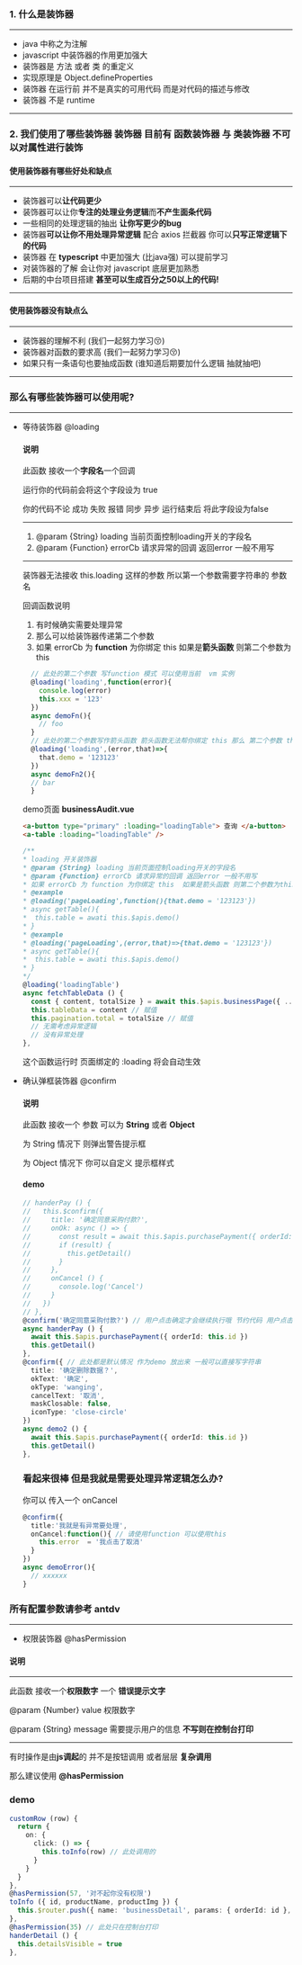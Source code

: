 ### 1. 什么是装饰器
***
  + java 中称之为注解
  + javascript 中装饰器的作用更加强大
  + 装饰器是 方法 或者 类 的重定义 
  + 实现原理是 Object.defineProperties
  + 装饰器 在运行前 并不是真实的可用代码 而是对代码的描述与修改
  + 装饰器 不是 runtime
***
### 2. 我们使用了哪些装饰器 装饰器 目前有 **函数装饰器** 与 **类装饰器** 不可以对属性进行装饰

  ####  使用装饰器有哪些好处和缺点
  ***
  + 装饰器可以**让代码更少**
  + 装饰器可以让你**专注的处理业务逻辑**而**不产生面条代码**
  + 一些相同的处理逻辑的抽出 **让你写更少的bug**
  + 装饰器**可以让你不用处理异常逻辑** 配合 axios 拦截器 你可以**只写正常逻辑下的代码**
  + 装饰器 在 **typescript** 中更加强大 (比java强) 可以提前学习
  + 对装饰器的了解 会让你对 javascript 底层更加熟悉
  + 后期的中台项目搭建 **甚至可以生成百分之50以上的代码!** 
***
  ####  使用装饰器没有缺点么
***
  + 装饰器的理解不利 (我们一起努力学习😚)
  + 装饰器对函数的要求高 (我们一起努力学习😚)
  + 如果只有一条语句也要抽成函数 (谁知道后期要加什么逻辑 抽就抽吧)
***
  ### 那么有哪些装饰器可以使用呢?
***
  + 等待装饰器 @loading
    #### 说明
    此函数 接收一个**字段名**一个回调

    运行你的代码前会将这个字段设为 true

    你的代码不论 成功 失败 报错 同步 异步 运行结束后 将此字段设为false 
    ***
    1. @param {String} loading 当前页面控制loading开关的字段名
    2. @param {Function} errorCb 请求异常的回调 返回error 一般不用写
    ***
    装饰器无法接收 this.loading 这样的参数 所以第一个参数需要字符串的 参数名 

    回调函数说明

    1. 有时候确实需要处理异常
    1. 那么可以给装饰器传递第二个参数
    1. 如果 errorCb 为 **function** 为你绑定 this  如果是**箭头函数** 则第二个参数为this
    ```typescript
      // 此处的第二个参数 写function 模式 可以使用当前  vm 实例
      @loading('loading',function(error){
        console.log(error)
        this.xxx = '123' 
      })
      async demoFn(){
        // foo
      }
      // 此处的第二个参数写作箭头函数 箭头函数无法帮你绑定 this 那么 第二个参数 that 则是当前 vm 实例
      @loading('loading',(error,that)=>{
        that.demo = '123123'
      })
      async demoFn2(){
      // bar
      }
    ```
    
    demo页面 **businessAudit.vue**

    ```html
    <a-button type="primary" :loading="loadingTable"> 查询 </a-button>
    <a-table :loading="loadingTable" />
    ```

    ```typescript
    /**
    * loading 开关装饰器
    * @param {String} loading 当前页面控制loading开关的字段名
    * @param {Function} errorCb 请求异常的回调 返回error 一般不用写
    * 如果 errorCb 为 function 为你绑定 this  如果是箭头函数 则第二个参数为this
    * @example
    * @loading('pageLoading',function(){that.demo = '123123'})
    * async getTable(){
    *  this.table = awati this.$apis.demo()
    * }
    * @example
    * @loading('pageLoading',(error,that)=>{that.demo = '123123'})
    * async getTable(){
    *  this.table = awati this.$apis.demo()
    * }
    */
    @loading('loadingTable')
    async fetchTableData () {
      const { content, totalSize } = await this.$apis.businessPage({ ...this.pagination.getFormatData(), ...this.searchForm })
      this.tableData = content // 赋值
      this.pagination.total = totalSize // 赋值
      // 无需考虑异常逻辑
      // 没有异常处理
    },
    ```
    这个函数运行时 页面绑定的 :loading  将会自动生效
    
  + 确认弹框装饰器 @confirm
  
    #### 说明
    此函数 接收一个 参数 可以为 **String** 或者 **Object**
    
    为 String 情况下 则弹出警告提示框

    为 Object 情况下 你可以自定义 提示框样式

    #### demo

    ```typescript
    // handerPay () {
    //   this.$confirm({
    //     title: '确定同意采购付款?',
    //     onOk: async () => {
    //       const result = await this.$apis.purchasePayment({ orderId: this.id })
    //       if (result) {
    //         this.getDetail()
    //       }
    //     },
    //     onCancel () {
    //       console.log('Cancel')
    //     }
    //   })
    // },
    @confirm('确定同意采购付款?') // 用户点击确定才会继续执行哦 节约代码 用户点击取消 会在控制台打印 取消 并且附上函数名
    async handerPay () {
      await this.$apis.purchasePayment({ orderId: this.id })
      this.getDetail()
    },
    @confirm({ // 此处都是默认情况 作为demo 放出来 一般可以直接写字符串
      title: '确定删除数据？',
      okText: '确定',
      okType: 'wanging',
      cancelText: '取消',
      maskClosable: false,
      iconType: 'close-circle'
    })
    async demo2 () {
      await this.$apis.purchasePayment({ orderId: this.id })
      this.getDetail()
    },
    ```
    ### 看起来很棒 但是我就是需要处理异常逻辑怎么办?

    你可以 传入一个 onCancel 
    
    ```typescript
    @confirm({
      title:'我就是有异常要处理',
      onCancel:function(){ // 请使用function 可以使用this
        this.error  = '我点击了取消'
      }
    })
    async demoError(){
      // xxxxxx
    }
    ```
  ### 所有配置参数请参考 antdv
***
  + 权限装饰器 @hasPermission

  #### 说明
***
  此函数 接收一个**权限数字** 一个 **错误提示文字**

  @param {Number} value 权限数字

  @param {String} message 需要提示用户的信息 **不写则在控制台打印**
***
  有时操作是由**js调起**的 并不是按钮调用 或者层层 **复杂调用**

  那么建议使用 **@hasPermission**
  ### demo

  ```typescript
  customRow (row) {
    return {
      on: {
        click: () => {
          this.toInfo(row) // 此处调用的
        }
      }
    }
  },
  @hasPermission(57, '对不起你没有权限')
  toInfo ({ id, productName, productImg }) {
    this.$router.push({ name: 'businessDetail', params: { orderId: id }, query: { productName, productImg } })
  },
  @hasPermission(35) // 此处只在控制台打印
  handerDetail () {
    this.detailsVisible = true
  },
  ```